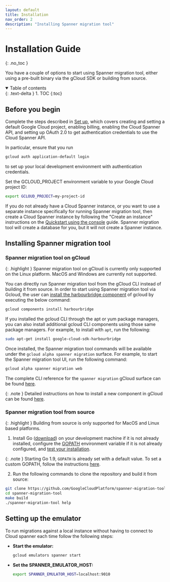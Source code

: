 ```yaml
---
layout: default
title: Installation
nav_order: 2
description: "Installing Spanner migration tool"
---
```


# Installation Guide
{: .no_toc }

You have a couple of options to start using Spanner migration tool, either using a pre-built binary via the gCloud SDK or building from source.

<details open markdown="block">
  <summary>
    Table of contents
  </summary>
  {: .text-delta }
1. TOC
{:toc}
</details>

## Before you begin

Complete the steps described in
[Set up](https://cloud.google.com/spanner/docs/getting-started/set-up), which
covers creating and setting a default Google Cloud project, enabling billing,
enabling the Cloud Spanner API, and setting up OAuth 2.0 to get authentication
credentials to use the Cloud Spanner API.

In particular, ensure that you run

```sh
gcloud auth application-default login
```

to set up your local development environment with authentication credentials.

Set the GCLOUD_PROJECT environment variable to your Google Cloud project ID:

```sh
export GCLOUD_PROJECT=my-project-id
```

If you do not already have a Cloud Spanner instance, or you want to use a
separate instance specifically for running Spanner migration tool, then create a Cloud
Spanner instance by following the "Create an instance" instructions on the
[Quickstart using the console](https://cloud.google.com/spanner/docs/quickstart-console)
guide. Spanner migration tool will create a database for you, but it will not create a
Spanner instance.

## Installing Spanner migration tool

### Spanner migration tool on gCloud

{: .highlight }
Spanner migration tool on gCloud is currently only supported on the Linux platform. MacOS and Windows are currently not supported.

You can directly run Spanner migration tool from the gCloud CLI instead of building it from source. In order to start using Spanner migration tool via Gcloud, the user can [install the harbourbridge component](https://cloud.google.com/sdk/docs/components#installing_components) of gcloud by executing the below command:

```sh
gcloud components install harbourbridge
```

If you installed the gcloud CLI through the apt or yum package managers, you can also install additional gcloud CLI components using those same package managers. For example, to install with `apt`, run the following:

```sh
sudo apt-get install google-cloud-sdk-harbourbridge
```

Once installed, the Spanner migration tool commands will be available under the `gcloud alpha spanner migration` surface. For example, to start the Spanner migration tool UI, run the following command:

```sh
gcloud alpha spanner migration web
```

The complete CLI reference for the `spanner migration` gCloud surface can be found [here](https://cloud.google.com/sdk/gcloud/reference/alpha/spanner/migration).

{: .note }
Detailed instructions on how to install a new component in gCloud can be found [here](https://cloud.google.com/sdk/docs/install#installation_instructions).

### Spanner migration tool from source

{: .highlight }
Building from source is only supported for MacOS and Linux based platforms.

1. Install Go ([download](https://golang.org/doc/install)) on your development machine if it is not already installed, configure the [GOPATH](https://pkg.go.dev/cmd/go@master#hdr-GOPATH_environment_variable) environment variable if it is not already configured, and [test your installation](https://golang.org/doc/install#testing).

{: .note }
Starting Go 1.9, `GOPATH` is already set with a default value. To set a custom GOPATH, follow the instructions [here](https://github.com/golang/go/wiki/SettingGOPATH).

2. Run the following commands to clone the repository and build it from source:

```sh
git clone https://github.com/GoogleCloudPlatform/spanner-migration-tool
cd spanner-migration-tool
make build
./spanner-migration-tool help
```

## Setting up the emulator

To run migrations against a local instance without having to connect to Cloud
spanner each time follow the following steps:

- **Start the emulator:**

    ```sh
    gcloud emulators spanner start
    ```

- **Set the SPANNER_EMULATOR_HOST:**

    ```sh
    export SPANNER_EMULATOR_HOST=localhost:9010
    ```
